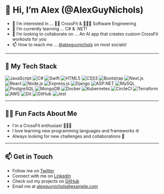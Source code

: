# 👋 Hi, I’m Alex (@AlexGuyNichols)

- 👀 I’m interested in ... 🏋🏼 CrossFit & 👨🏼‍💻 Software Engineering
- 🌱 I’m currently learning ... C# & .NET!
- 💞️ I’m looking to collaborate on ... An AI app that creates custom CrossFit workouts for you
- 📫 How to reach me ... [@alexguynichols](https://www.instagram.com/alexguynichols) on most socials!

---

## 🔧 My Tech Stack

![JavaScript](https://img.shields.io/badge/javascript-%23323330.svg?style=for-the-badge&logo=javascript&logoColor=%23F7DF1E)
![C#](https://img.shields.io/badge/csharp-%23239120.svg?style=for-the-badge&logo=csharp&logoColor=white)
![Swift](https://img.shields.io/badge/swift-%23FA7343.svg?style=for-the-badge&logo=swift&logoColor=white)
![HTML5](https://img.shields.io/badge/html5-%23E34F26.svg?style=for-the-badge&logo=html5&logoColor=white)
![CSS3](https://img.shields.io/badge/css3-%231572B6.svg?style=for-the-badge&logo=css3&logoColor=white)
![Bootstrap](https://img.shields.io/badge/bootstrap-%23563D7C.svg?style=for-the-badge&logo=bootstrap&logoColor=white)
![Next.js](https://img.shields.io/badge/next.js-%23000000.svg?style=for-the-badge&logo=nextdotjs&logoColor=white)
![React](https://img.shields.io/badge/react-%2320232a.svg?style=for-the-badge&logo=react&logoColor=%2361DAFB)
![Node.js](https://img.shields.io/badge/node.js-%23339933.svg?style=for-the-badge&logo=nodedotjs&logoColor=white)
![Express.js](https://img.shields.io/badge/express.js-%23404d59.svg?style=for-the-badge&logo=express&logoColor=%2361DAFB)
![Django](https://img.shields.io/badge/django-%23092E20.svg?style=for-the-badge&logo=django&logoColor=white)
![ASP.NET](https://img.shields.io/badge/asp.net-%235C2D91.svg?style=for-the-badge&logo=dotnet&logoColor=white)
![MySQL](https://img.shields.io/badge/mysql-%234479A1.svg?style=for-the-badge&logo=mysql&logoColor=white)
![PostgreSQL](https://img.shields.io/badge/postgresql-%23316192.svg?style=for-the-badge&logo=postgresql&logoColor=white)
![MongoDB](https://img.shields.io/badge/mongodb-%234ea94b.svg?style=for-the-badge&logo=mongodb&logoColor=white)
![Docker](https://img.shields.io/badge/docker-%230db7ed.svg?style=for-the-badge&logo=docker&logoColor=white)
![Kubernetes](https://img.shields.io/badge/kubernetes-%23326CE5.svg?style=for-the-badge&logo=kubernetes&logoColor=white)
![CircleCI](https://img.shields.io/badge/circleci-%23343434.svg?style=for-the-badge&logo=circleci&logoColor=white)
![Terraform](https://img.shields.io/badge/terraform-%235835CC.svg?style=for-the-badge&logo=terraform&logoColor=white)
![AWS](https://img.shields.io/badge/AWS-%23232F3E.svg?style=for-the-badge&logo=amazonaws&logoColor=white)
![Git](https://img.shields.io/badge/git-%23F05033.svg?style=for-the-badge&logo=git&logoColor=white)
![GitHub](https://img.shields.io/badge/github-%23121011.svg?style=for-the-badge&logo=github&logoColor=white)
![Jest](https://img.shields.io/badge/jest-%23C21325.svg?style=for-the-badge&logo=jest&logoColor=white)


---

## 🏋️‍♂️ Fun Facts About Me

- I'm a CrossFit enthusiast 🏋🏼‍♂️
- I love learning new programming languages and frameworks 🌐
- Always looking for new challenges and collaborations 🤝

---

## 📫 Get in Touch

- Follow me on [Twitter](https://twitter.com/alexguynichols)
- Connect with me on [LinkedIn](https://www.linkedin.com/in/alexguynichols)
- Check out my projects on [GitHub](https://github.com/AlexGuyNichols)
- Email me at alexguynichols@example.com


<!---
AlexGuyNichols/AlexGuyNichols is a ✨ special ✨ repository because its `README.md` (this file) appears on your GitHub profile.
You can click the Preview link to take a look at your changes.
--->
